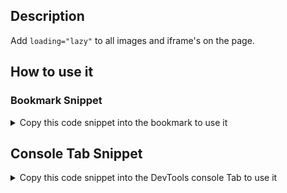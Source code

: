 ## Description

Add `loading="lazy"` to all images and iframe's on the page.

## How to use it

<!-- START-HOW_TO[] -->




### Bookmark Snippet



<details>

<summary>Copy this code snippet into the bookmark to use it</summary>


```javascript

javascript:(() => {const imgs = document.querySelectorAll('img');
Array.from(imgs)
    .forEach(i => i.setAttribute('loading', 'lazy'));
})()
``` 




</details>



## Console Tab Snippet

<details>

<summary>Copy this code snippet into the DevTools console Tab to use it</summary>


```javascript

const imgs = document.querySelectorAll('img');
Array.from(imgs)
    .forEach(i => i.setAttribute('loading', 'lazy'));

``` 




</details>




<!-- END-HOW_TO -->












